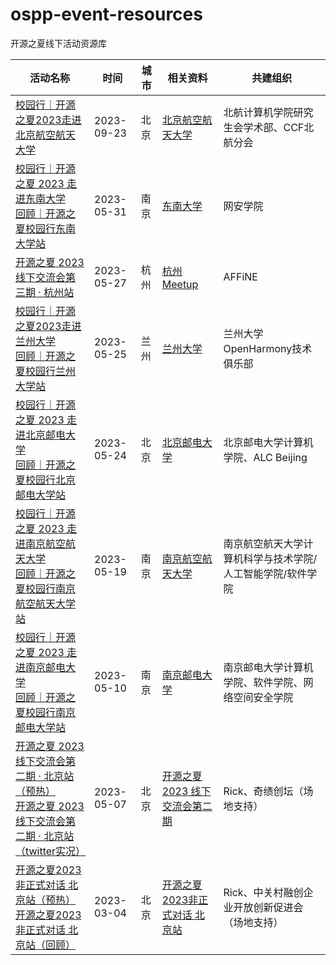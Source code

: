 # ospp-event-resources
开源之夏线下活动资源库

| 活动名称 | 时间 | 城市 | 相关资料 | 共建组织 |
|---|---|---|---|---|
| [校园行｜开源之夏2023走进北京航空航天大学](https://mp.weixin.qq.com/s/sT8CyIRg61gsSnpcJM36Ug)<br /> | 2023-09-23 | 北京 | [北京航空航天大学](https://github.com/summer-ospp/ospp-event-resources/tree/main/%E5%8C%97%E4%BA%AC%E8%88%AA%E7%A9%BA%E8%88%AA%E5%A4%A9%E5%A4%A7%E5%AD%A6) | 北航计算机学院研究生会学术部、CCF北航分会 |
| [校园行｜开源之夏 2023 走进东南大学](https://mp.weixin.qq.com/s/Y8MvBB8neFr2WpWPof9X-w)<br />[回顾｜开源之夏校园行东南大学站](https://mp.weixin.qq.com/s/d8oozIY9ildGaXE43X0XOw) | 2023-05-31 | 南京 | [东南大学](https://github.com/summer-ospp/ospp-event-resources/tree/main/%E4%B8%9C%E5%8D%97%E5%A4%A7%E5%AD%A6) | 网安学院 |
| [开源之夏 2023 线下交流会第三期 · 杭州站](https://mp.weixin.qq.com/s/OzSLXlZogSRUc5tVEIrrMQ) | 2023-05-27 | 杭州 | [杭州 Meetup](https://github.com/summer-ospp/ospp-event-resources/tree/main/%E6%9D%AD%E5%B7%9E%20Meetup) | AFFiNE  |
| [校园行｜开源之夏2023走进兰州大学](https://mp.weixin.qq.com/s/SvHvGmzsp8plhke3LutIdA)<br />[回顾｜开源之夏校园行兰州大学站](https://mp.weixin.qq.com/s/UF4zq2FvSaXAxhsVGP8bRA) | 2023-05-25 | 兰州 | [兰州大学](https://github.com/summer-ospp/ospp-event-resources/tree/main/%E5%85%B0%E5%B7%9E%E5%A4%A7%E5%AD%A6) | 兰州大学OpenHarmony技术俱乐部 |
| [校园行｜开源之夏 2023 走进北京邮电大学](https://mp.weixin.qq.com/s/_meDFEF-4TsFux5qaTMjRQ)<br />[回顾｜开源之夏校园行北京邮电大学站](https://mp.weixin.qq.com/s/dJN-hg0iEFXXbjbxLH6ccQ) | 2023-05-24 | 北京 | [北京邮电大学](https://github.com/summer-ospp/ospp-event-resources/tree/main/%E5%8C%97%E4%BA%AC%E9%82%AE%E7%94%B5%E5%A4%A7%E5%AD%A6) | 北京邮电大学计算机学院、ALC Beijing |
| [校园行｜开源之夏 2023 走进南京航空航天大学](https://mp.weixin.qq.com/s/thbNrmGYlXDh9w7eAgALzA)<br />[回顾｜开源之夏校园行南京航空航天大学站](https://mp.weixin.qq.com/s/YXAI4T3tdHq2mAz2wA0jag) | 2023-05-19 | 南京 | [南京航空航天大学](https://github.com/summer-ospp/ospp-event-resources/tree/main/%E5%8D%97%E4%BA%AC%E8%88%AA%E7%A9%BA%E8%88%AA%E5%A4%A9%E5%A4%A7%E5%AD%A6) | 南京航空航天大学计算机科学与技术学院/人工智能学院/软件学院 |
| [校园行｜开源之夏 2023 走进南京邮电大学](https://mp.weixin.qq.com/s/XuwxduQxFFAIlo8DmJ6sKw)<br />[回顾｜开源之夏校园行南京邮电大学站](https://mp.weixin.qq.com/s/1DeiogSEM4Zo-naUtInDzw) | 2023-05-10 | 南京 | [南京邮电大学](https://github.com/summer-ospp/ospp-event-resources/tree/main/%E5%8D%97%E4%BA%AC%E9%82%AE%E7%94%B5%E5%A4%A7%E5%AD%A6) | 南京邮电大学计算机学院、软件学院、网络空间安全学院 |
| [开源之夏 2023 线下交流会第二期 · 北京站（预热）](https://mp.weixin.qq.com/s/SUkk1NNojLrjURmrcrvtWQ)<br />[开源之夏 2023 线下交流会第二期 · 北京站（twitter实况）](https://twitter.com/0kKL7jN4t57kiR6/status/1655075811756523526) | 2023-05-07 | 北京 | [开源之夏 2023 线下交流会第二期](https://github.com/LinuxSuRen/open-source-best-practice/issues/129) | Rick、奇绩创坛（场地支持） |
| [开源之夏2023非正式对话 北京站（预热）](https://mp.weixin.qq.com/s/HdyfbyiWkkXlFXuceKX9YA)<br />[开源之夏2023非正式对话 北京站（回顾）](https://mp.weixin.qq.com/s/6R9qnRkfLsiJNYMMHe_x3w) | 2023-03-04 | 北京 | [开源之夏2023非正式对话 北京站](https://github.com/LinuxSuRen/open-source-best-practice/issues/113) | Rick、中关村融创企业开放创新促进会（场地支持）|